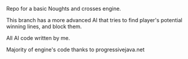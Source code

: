 Repo for a basic Noughts and crosses engine.

This branch has a more advanced AI that tries to find player's potential winning lines, and block them.

All AI code written by me.

Majority of engine's code thanks to progressivejava.net
